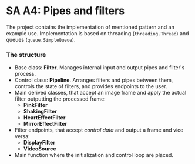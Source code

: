 # SA A4: Pipes and filters
The project contains the implementation of mentioned pattern and an example use. Implementation is based on threading (`threading.Thread`) and queues (`queue.SimpleQueue`).
### The structure
- Base class: **Filter**. Manages internal input and output pipes and filter's process.
- Control class: **Pipeline**. Arranges filters and pipes between them, controls the state of filters, and provides endpoints to the user.
- Main derived classes, that accept an image frame and apply the actual filter outputting the processed frame:
  - **PinkFilter**
  - **ShakingFilter**
  - **HeartEffectFilter**
  - **MirrorEffectFilter**
- Filter endpoints, that accept *control data* and output a frame and vice versa:
  - **DisplayFilter**
  - **VideoSource**
- Main function where the initialization and control loop are placed.
